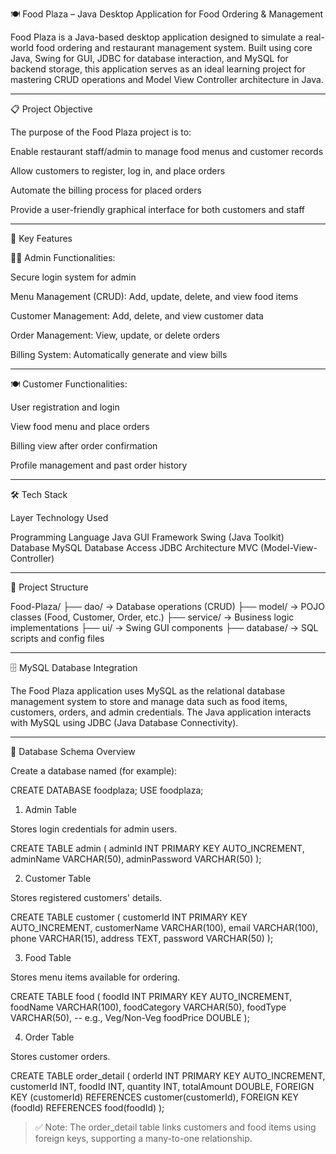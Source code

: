 🍽️ Food Plaza – Java Desktop Application for Food Ordering & Management

Food Plaza is a Java-based desktop application designed to simulate a real-world food ordering and restaurant management system. Built using core Java, Swing for GUI, JDBC for database interaction, and MySQL for backend storage, this application serves as an ideal learning project for mastering CRUD operations and Model View Controller architecture in Java.

---

📋 Project Objective

The purpose of the Food Plaza project is to:

Enable restaurant staff/admin to manage food menus and customer records

Allow customers to register, log in, and place orders

Automate the billing process for placed orders

Provide a user-friendly graphical interface for both customers and staff

---

🔧 Key Features

🧑‍🍳 Admin Functionalities:

Secure login system for admin

Menu Management (CRUD): Add, update, delete, and view food items

Customer Management: Add, delete, and view customer data

Order Management: View, update, or delete orders

Billing System: Automatically generate and view bills

---

🍽️ Customer Functionalities:

User registration and login

View food menu and place orders

Billing view after order confirmation

Profile management and past order history

---

🛠️ Tech Stack

Layer	Technology Used

Programming Language	Java
GUI Framework	Swing (Java Toolkit)
Database	MySQL
Database Access	JDBC
Architecture	MVC (Model-View-Controller)

---

📂 Project Structure

Food-Plaza/
├── dao/       → Database operations (CRUD)
├── model/     → POJO classes (Food, Customer, Order, etc.)
├── service/   → Business logic implementations
├── ui/        → Swing GUI components
├── database/  → SQL scripts and config files

---

🗄️ MySQL Database Integration

The Food Plaza application uses MySQL as the relational database management system to store and manage data such as food items, customers, orders, and admin credentials. The Java application interacts with MySQL using JDBC (Java Database Connectivity).

---

🧱 Database Schema Overview

Create a database named (for example):

CREATE DATABASE foodplaza;
USE foodplaza;

1. Admin Table

Stores login credentials for admin users.

CREATE TABLE admin (
    adminId INT PRIMARY KEY AUTO_INCREMENT,
    adminName VARCHAR(50),
    adminPassword VARCHAR(50)
);

2. Customer Table

Stores registered customers' details.

CREATE TABLE customer (
    customerId INT PRIMARY KEY AUTO_INCREMENT,
    customerName VARCHAR(100),
    email VARCHAR(100),
    phone VARCHAR(15),
    address TEXT,
    password VARCHAR(50)
);

3. Food Table

Stores menu items available for ordering.

CREATE TABLE food (
    foodId INT PRIMARY KEY AUTO_INCREMENT,
    foodName VARCHAR(100),
    foodCategory VARCHAR(50),
    foodType VARCHAR(50), -- e.g., Veg/Non-Veg
    foodPrice DOUBLE
);

4. Order Table

Stores customer orders.

CREATE TABLE order_detail (
    orderId INT PRIMARY KEY AUTO_INCREMENT,
    customerId INT,
    foodId INT,
    quantity INT,
    totalAmount DOUBLE,
    FOREIGN KEY (customerId) REFERENCES customer(customerId),
    FOREIGN KEY (foodId) REFERENCES food(foodId)
);

> ✅ Note: The order_detail table links customers and food items using foreign keys, supporting a many-to-one relationship.
